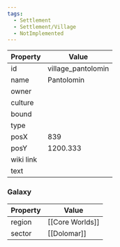 ```yaml
---
tags:
  - Settlement
  - Settlement/Village
  - NotImplemented
---
```


| Property  | Value              |
| --------- | ------------------ |
| id        | village_pantolomin |
| name      | Pantolomin         |
| owner     |                    |
| culture   |                    |
| bound     |                    |
| type      |                    |
| posX      | 839                |
| posY      | 1200.333           |
| wiki link |                    |
| text      |                    |

### Galaxy
| Property | Value           |
| -------- | --------------- |
| region   | [[Core Worlds]] |
| sector   | [[Dolomar]]     |
